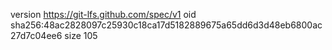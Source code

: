 version https://git-lfs.github.com/spec/v1
oid sha256:48ac2828097c25930c18ca17d5182889675a65dd6d3d48eb6800ac27d7c04ee6
size 105
